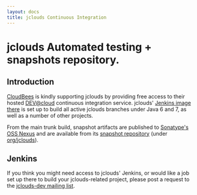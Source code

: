 ```yaml
---
layout: docs
title: jclouds Continuous Integration
---
```


# jclouds Automated testing + snapshots repository.

## Introduction

[CloudBees](http://www.cloudbees.com) is kindly supporting jclouds by providing free access to their hosted [DEV@cloud](http://www.cloudbees.com/dev.cb) continuous integration service. jclouds' [Jenkins image there](http://jclouds.ci.cloudbees.com) is set up to build all active jclouds branches under Java 6 and 7, as well as a number of other projects.

From the main trunk build, snapshot artifacts are published to [Sonatype's OSS Nexus](https://oss.sonatype.org/) and are available from its [snapshot repository](https://oss.sonatype.org/content/repositories/snapshots/) (under [org/jclouds](https://oss.sonatype.org/content/repositories/snapshots/org/jclouds/)).

## Jenkins

If you think you might need access to jclouds' Jenkins, or would like a job set up there to build your jclouds-related project, please post a request to the [jclouds-dev mailing list](http://groups.google.com/group/jclouds-dev).